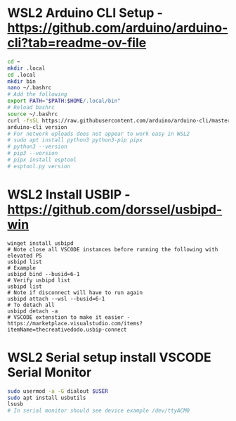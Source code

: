 # WSL2 Arduino CLI Setup - https://github.com/arduino/arduino-cli?tab=readme-ov-file
```bash
cd ~
mkdir .local
cd .local
mkdir bin
nano ~/.bashrc
# Add the following
export PATH="$PATH:$HOME/.local/bin"
# Reload bashrc
source ~/.bashrc
curl -fsSL https://raw.githubusercontent.com/arduino/arduino-cli/master/install.sh | BINDIR=~/.local/bin sh
arduino-cli version
# For network uploads does not appear to work easy in WSL2
# sudo apt install python3 python3-pip pipx
# python3 --version
# pip3 --version
# pipx install esptool
# esptool.py version
```

# WSL2 Install USBIP - https://github.com/dorssel/usbipd-win
```PS
winget install usbipd
# Note close all VSCODE instances before running the following with elevated PS
usbipd list
# Example
usbipd bind --busid=6-1
# Verify usbipd list
usbipd list
# Note if disconnect will have to run again
usbipd attach --wsl --busid=6-1
# To detach all
usbipd detach -a 
# VSCODE extenstion to make it easier - https://marketplace.visualstudio.com/items?itemName=thecreativedodo.usbip-connect
```

# WSL2 Serial setup install VSCODE Serial Monitor
```bash
sudo usermod -a -G dialout $USER
sudo apt install usbutils
lsusb
# In serial monitor should see device example /dev/ttyACM0
```